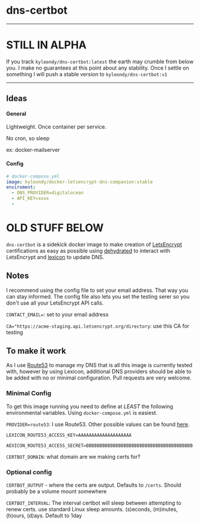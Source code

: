 # dns-certbot

----

# STILL IN ALPHA

If you track `kyleondy/dns-certbot:latest` the earth may crumble from below you.
I make no guarantees at this point about any stability.
Once I settle on something I will push a stable version to `kyleondy/dns-certbot:v1`

----

## Ideas

#### General

Lightweight. Once container per service.

No cron, so sleep

ex: docker-mailserver


#### Config

```yaml
# docker-compose.yml
image: kyleondy/docker-letsencrypt-dns-companion:stable
enviroment:
  - DNS_PROVIDER=digitalocean
  - API_KEY=xxxx
  -
```

# OLD STUFF BELOW

`dns-certbot` is a sidekick docker image to make creation of [LetsEncrypt](https://letsencrypt.org/) certifications as easy as possible using [dehydrated](https://github.com/lukas2511/dehydrated) to interact with LetsEncrypt and [lexicon](https://github.com/AnalogJ/lexicon) to update DNS.


## Notes

I recommend using the config file to set your email address. That way you can stay informed.
The config file also lets you set the testing serer so you don't use all your LetsEncrypt API calls.


`CONTACT_EMAIL=`: set to your email address

`CA="https://acme-staging.api.letsencrypt.org/directory`: use this CA for testing


## To make it work

As I use [Route53](https://aws.amazon.com/route53/) to manage my DNS that is all this image is currently tested with, however by using Lexicon, additional DNS providers should be able to be added with no or minimal configuration. Pull requests are very welcome.

### Minimal Config

To get this image running you need to define at *LEAST* the following environmental variables. Using `docker-compose.yml` is easiest.

`PROVIDER=route53`: I use Route53. Other possible values can be found [here](https://github.com/AnalogJ/lexicon/tree/master/lexicon/providers).

`LEXICON_ROUTE53_ACCESS_KEY=AAAAAAAAAAAAAAAAAAAA`

`AEXICON_ROUTE53_ACCESS_SECRET=BBBBBBBBBBBBBBBBBBBBBBBBBBBBBBBBBBBBBBBB`

`CERTBOT_DOMAIN`: what domain are we making certs for?

### Optional config

`CERTBOT_OUTPUT` - where the certs are output. Defaults to `/certs`. Should probably be a volume mount somewhere

`CERTBOT_INTERVAL`: The interval certbot will sleep between attempting to renew certs. use standard Linux sleep amounts. (s)econds, (m)inutes, (h)ours, (d)ays. Default to 1day
